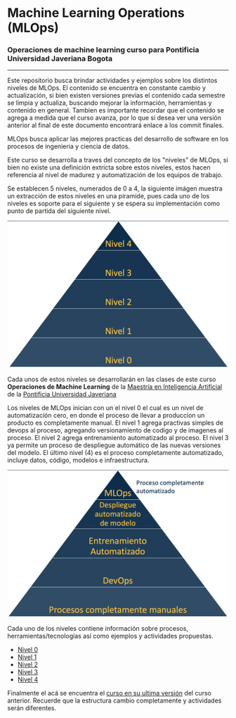 # Machine Learning Operations (MLOps)

### Operaciones de machine learning curso para Pontificia Universidad Javeriana Bogota
 ---

 Este repositorio busca brindar actividades y ejemplos sobre los distintos niveles de MLOps. El contenido se encuentra en constante cambio y actualización, si bien existen versiones previas el contenido cada semestre se limpia y actualiza, buscando mejorar la información, herramientas y contenido en general. Tambien es importante recordar que el contenido se agrega a medida que el curso avanza, por lo que si desea ver una versión anterior al final de este documento encontrará enlace a los commit finales.


 MLOps busca aplicar las mejores practicas del desarrollo de software en los procesos de ingenieria y ciencia de datos.

 Este curso se desarrolla a traves del concepto de los "niveles" de MLOps, si bien no existe una definición extricta sobre estos niveles, estos hacen referencia al nivel de madurez y automatización de los equipos de trabajo.

 Se establecen 5 niveles, numerados de 0 a 4, la siguiente imágen muestra un extracción de estos niveles en una piramide, pues cada uno de los niveles es soporte para el siguiente y se espera su implementación como punto de partida del siguiente nivel.

 ![niveles_en_piramide](img/niveles.png)

Cada unos de estos niveles se desarrollarán en las clases de este curso **Operaciones de Machine Learning** de la [Maestría en Inteligencia Artificial](https://www.javeriana.edu.co/maestria-inteligencia-artificial) de la [Pontificia Universidad Javeriana](https://www.javeriana.edu.co)

Los niveles de MLOps inician con un el nivel 0 el cual es un nivel de automatización cero, en donde el proceso de llevar a produccion un producto es completamente manual. El nivel 1 agrega practivas simples de devops al proceso, agregando versionamiento de codigo y de imagenes al proceso. El nivel 2 agrega entrenamiento automatizado al proceso. El nivel 3 ya permite un proceso de despliegue automático de las nuevas versiones del modelo. El  último nivel (4) es el proceso completamente automatizado, incluye datos, código, modelos e infraestructura. 

![detalle_niveles](img/niveles_detalle.png)

Cada uno de los niveles contiene información sobre procesos, herramientas/tecnologías así como ejemplos y actividades propuestas.

- [Nivel 0](niveles/0/readme.md)
- [Nivel 1](niveles/1/readme.md)
- [Nivel 2](niveles/2/readme.md)
- [Nivel 3](niveles/3/readme.md)
- [Nivel 4](niveles/4/readme.md)

Finalmente el acá se encuentra el [curso en su ultima versión](https://github.com/CristianDiazAlvarez/MLOPS_PUJ/tree/b14755b644dec27a50709844e356f2fce6e34644) del curso anterior. Recuerde que la estructura cambio completamente y actividades serán diferentes.